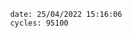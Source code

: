 

                date: 25/04/2022 15:16:06
                cycles: 95100

                         